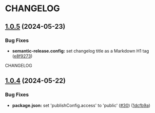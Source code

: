 # CHANGELOG

## [1.0.5](https://github.com/dustin-ruetz/web-dev-deps/compare/v1.0.4...v1.0.5) (2024-05-23)


### Bug Fixes

* **semantic-release.config:** set changelog title as a Markdown H1 tag ([e8f9273](https://github.com/dustin-ruetz/web-dev-deps/commit/e8f9273e67a8dd7ecbc2fdfafd141e16f325b983))

CHANGELOG

## [1.0.4](https://github.com/dustin-ruetz/web-dev-deps/compare/v1.0.3...v1.0.4) (2024-05-22)


### Bug Fixes

* **package.json:** set 'publishConfig.access' to 'public' ([#30](https://github.com/dustin-ruetz/web-dev-deps/issues/30)) ([1dcfb9a](https://github.com/dustin-ruetz/web-dev-deps/commit/1dcfb9a7537dce42d8594b7fb8c1f2a40e731f41))
